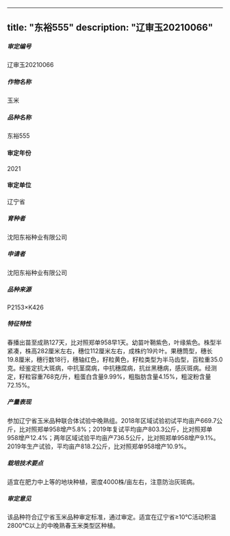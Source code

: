 
---
title: "东裕555"
description: "辽审玉20210066"
---
##### 审定编号 
辽审玉20210066

##### 作物名称
玉米

##### 品种名称
东裕555

#### 审定年份
2021	

#### 审定单位
辽宁省

##### 育种者
沈阳东裕种业有限公司

##### 申请者
沈阳东裕种业有限公司

##### 品种来源
P2153×K426

##### 特征特性
春播出苗至成熟127天，比对照郑单958早1天。幼苗叶鞘紫色，叶缘紫色。株型半紧凑，株高282厘米左右，穗位112厘米左右，成株约19片叶。果穗筒型，穗长19.8厘米，穗行数18行，穗轴红色，籽粒黄色，籽粒类型为半马齿型，百粒重35.0克。经鉴定抗大斑病，中抗茎腐病，中抗穗腐病，抗丝黑穗病，感灰斑病。经测定，籽粒容重768克/升，粗蛋白含量9.99%，粗脂肪含量4.15%，粗淀粉含量72.15%。

##### 产量表现
参加辽宁省玉米品种联合体试验中晚熟组。2018年区域试验初试平均亩产669.7公斤，比对照郑单958增产5.8%；2019年复试平均亩产803.3公斤，比对照郑单958增产12.4%；两年区域试验平均亩产736.5公斤，比对照郑单958增产9.1%。2019年生产试验，平均亩产818.2公斤，比对照郑单958增产10.9%。

##### 栽培技术要点
适宜在肥力中上等的地块种植，密度4000株/亩左右，注意防治灰斑病。

##### 审定意见
该品种符合辽宁省玉米品种审定标准，通过审定。适宜在辽宁省≥10℃活动积温2800℃以上的中晚熟春玉米类型区种植。


